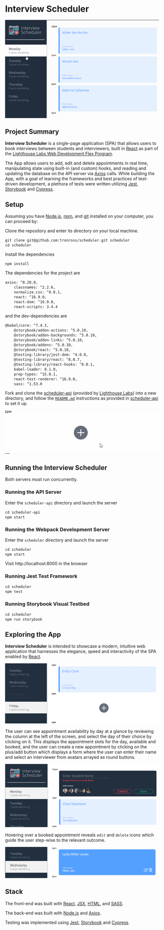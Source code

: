 # Interview Scheduler

<img src ="public\README_images\int-sched-1.gif" alt="Interview Scheduler screenshot gif">

## Project Summary

<b>Interview Scheduler</b> is a single-page application (SPA) that allows users to book interviews between students and interviewers, built in [React](https://reactjs.org/) as part of the [Lighthouse Labs Web Development Flex Program](https://www.lighthouselabs.ca/en/web-development-flex-program).

The App allows users to add, edit and delete appointments in real time, manipulating state using built-in (and custom) hooks, and reading and updating the database on the API server via [Axios](https://axios-http.com/docs/intro) calls. While building the App, with a goal of learning the frameworks and best practices of test-driven development, a plethora of tests were written utilizing [Jest](https://jestjs.io/), [Storybook](https://storybook.js.org/) and [Cypress](https://docs.cypress.io/guides/overview/why-cypress). 

## Setup
Assuming you have [Node.js](https://nodejs.org/en/), [npm](https://www.npmjs.com/), and [git](https://git-scm.com/) installed on your computer, you can proceed by:

Clone the repository and enter its directory on your local machine.
```
git clone git@github.com:tronross/scheduler.git scheduler
cd scheduler
```
Install the dependencies
```
npm install
```
The dependencies for the project are 
```
axios: ^0.20.0,
    classnames: ^2.2.6,
    normalize.css: ^8.0.1,
    react: ^16.9.0,
    react-dom: ^16.9.0,
    react-scripts: 3.4.4
```
and the dev-dependencies are
```
@babel/core: ^7.4.3,
    @storybook/addon-actions: ^5.0.10,
    @storybook/addon-backgrounds: ^5.0.10,
    @storybook/addon-links: ^5.0.10,
    @storybook/addons: ^5.0.10,
    @storybook/react: ^5.0.10,
    @testing-library/jest-dom: ^4.0.0,
    @testing-library/react: ^8.0.7,
    @testing-library/react-hooks: ^8.0.1,
    babel-loader: 8.1.0,
    prop-types: ^15.8.1,
    react-test-renderer: ^16.9.0,
    sass: ^1.53.0
```

Fork and clone the [scheduler-api](https://github.com/lighthouse-labs/scheduler-api) (provided by [Lighthouse Labs](https://www.lighthouselabs.ca/)) into a new directory, and follow the [`README.md`](https://github.com/lighthouse-labs/scheduler-api#readme) instructions as provided in [scheduler-api](https://github.com/lighthouse-labs/scheduler-api) to set it up.

<img src ="public\README_images\int-sched-2.gif" alt="Interview Scheduler empty appointment gif">

## Running the Interview Scheduler
Both servers must run concurrently.

### Running the API Server
Enter the `scheduler-api` directory and launch the server
```
cd scheduler-api
npm start
```

### Running the Webpack Development Server
Enter the `scheduler` directory and launch the server
```
cd scheduler
npm start
```
Visit http://localhost:8000 in the browser
### Running Jest Test Framework

```
cd scheduler
npm test
```

### Running Storybook Visual Testbed

```
cd scheduler
npm run storybook
```

## Exploring the App
<b>Interview Scheduler</b> is intended to showcase a modern, intuitive web application that harnesses the elegance, speed and interactivity of the SPA enabled by [React](https://reactjs.org/).

<img src ="public\README_images\int-sched-4.png" alt="Interview Scheduler empty appointment screenshot">



The user can see appointment availability by day at a glance by reviewing the column at the left of the screen, and select the day of their choice by clicking on it. This displays the appointment slots for the day, available and booked, and the user can create a new appointment by clicking on the plus/add button which displays a form where the user can enter their name and select an interviewer from avatars arrayed as round buttons.

<img src ="public\README_images\int-sched-3.png" alt="Interview Scheduler empty appointment form screenshot">

Hovering over a booked appointment reveals `edit` and `delete` icons which guide the user step-wise to the relevant outcome.

<img src ="public\README_images\int-sched-5.png" alt="Interview Scheduler empty appointment screenshot">


## Stack
The front-end was built with [React](https://reactjs.org/), [JSX](https://reactjs.org/docs/introducing-jsx.html), [HTML](https://developer.mozilla.org/en-US/docs/Web/HTML), and [SASS](https://sass-lang.com/documentation/syntax). 

The back-end was built with [Node.js](https://nodejs.org/en/) and [Axios](https://axios-http.com/docs/intro).

Testing was implemented using [Jest](https://jestjs.io/), [Storybook](https://storybook.js.org/) and [Cypress](https://docs.cypress.io/guides/overview/why-cypress).